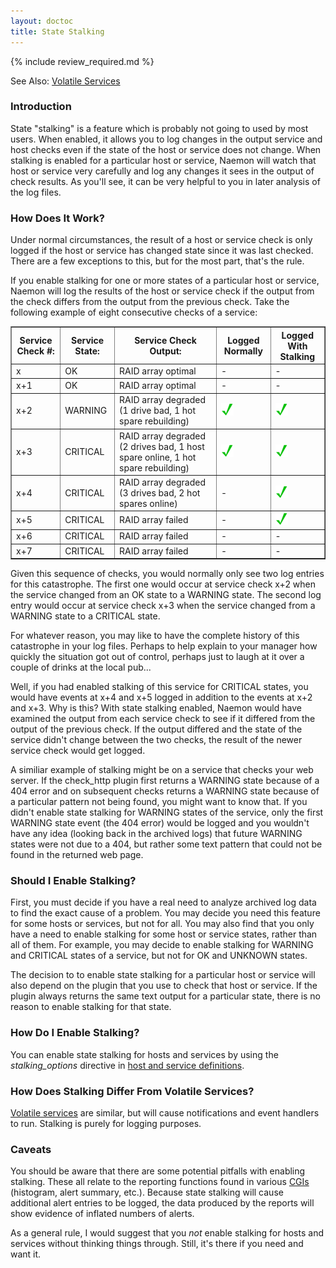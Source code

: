 ```yaml
---
layout: doctoc
title: State Stalking
---
```


{% include review_required.md %}

<span class="glyphicon glyphicon-arrow-right"></span> See Also: <a href="volatileservices.html">Volatile Services</a>

### Introduction

State "stalking" is a feature which is probably not going to used by most users.  When enabled, it allows you to log changes in the output service and host checks even if the state of the host or service does not change.  When stalking is enabled for a particular host or service, Naemon will watch that host or service very carefully and log any changes it sees in the output of check results.  As you'll see, it can be very helpful to you in later analysis of the log files.

### How Does It Work?

Under normal circumstances, the result of a host or service check is only logged if the host or service has changed state since it was last checked.  There are a few exceptions to this, but for the most part, that's the rule.

If you enable stalking for one or more states of a particular host or service, Naemon will log the results of the host or service check if the output from the check differs from the output from the previous check.  Take the following example of eight consecutive checks of a service:

<table border="1" class="Default">
<tr><th>Service Check #:</th><th>Service State:</th><th>Service Check Output:</th><th>Logged Normally</th><th>Logged With Stalking</th></tr>
<tr><td>x</td><td>OK</td><td>RAID array optimal</td><td>-</td><td>-</td></tr>
<tr><td>x+1</td><td>OK</td><td>RAID array optimal</td><td>-</td><td>-</td></tr>
<tr><td>x+2</td><td>WARNING</td><td>RAID array degraded (1 drive bad, 1 hot spare rebuilding)</td><td><img src="/images/checkmark.png" alt="Yes"></td><td><img src="/images/checkmark.png" alt="Yes"></td></tr>
<tr><td>x+3</td><td>CRITICAL</td><td>RAID array degraded (2 drives bad, 1 host spare online, 1 hot spare rebuilding)</td><td><img src="/images/checkmark.png" alt="Yes"></td><td><img src="/images/checkmark.png" alt="Yes"></td></tr>
<tr><td>x+4</td><td>CRITICAL</td><td>RAID array degraded (3 drives bad, 2 hot spares online)</td><td>-</td><td><img src="/images/checkmark.png" alt="Yes"></td></tr>
<tr><td>x+5</td><td>CRITICAL</td><td>RAID array failed</td><td>-</td><td><img src="/images/checkmark.png" alt="Yes"></td></tr>
<tr><td>x+6</td><td>CRITICAL</td><td>RAID array failed</td><td>-</td><td>-</td></tr>
<tr><td>x+7</td><td>CRITICAL</td><td>RAID array failed</td><td>-</td><td>-</td></tr>
</table>

Given this sequence of checks, you would normally only see two log entries for this catastrophe.  The first one would occur at service check x+2 when the service changed from an OK state to a WARNING state.  The second log entry would occur at service check x+3 when the service changed from a WARNING state to a CRITICAL state.

For whatever reason, you may like to have the complete history of this catastrophe in your log files.  Perhaps to help explain to your manager how quickly the situation got out of control, perhaps just to laugh at it over a couple of drinks at the local pub...

Well, if you had enabled stalking of this service for CRITICAL states, you would have events at x+4 and x+5 logged in addition to the events at x+2 and x+3.  Why is this?  With state stalking enabled, Naemon would have examined the output from each service check to see if it differed from the output of the previous check.  If the output differed and the state of the service didn't change between the two checks, the result of the newer service check would get logged.

A similiar example of stalking might be on a service that checks your web server.  If the check_http plugin first returns a WARNING state because of a 404 error and on subsequent checks returns a WARNING state because of a particular pattern not being found, you might want to know that.  If you didn't enable state stalking for WARNING states of the service, only the first WARNING state event (the 404 error) would be logged and you wouldn't have any idea (looking back in the archived logs) that future WARNING states were not due to a 404, but rather some text pattern that could not be found in the returned web page.

### Should I Enable Stalking?

First, you must decide if you have a real need to analyze archived log data to find the exact cause of a problem.  You may decide you need this feature for some hosts or services, but not for all.  You may also find that you only have a need to enable stalking for some host or service states, rather than all of them.  For example, you may decide to enable stalking for WARNING and CRITICAL states of a service, but not for OK and UNKNOWN states.

The decision to to enable state stalking for a particular host or service will also depend on the plugin that you use to check that host or service.  If the plugin always returns the same text output for a particular state, there is no reason to enable stalking for that state.

### How Do I Enable Stalking?

You can enable state stalking for hosts and services by using the <i>stalking_options</i> directive in <a href="configobject.html">host and service definitions</a>.

### How Does Stalking Differ From Volatile Services?

<a href="volatileservices.html">Volatile services</a> are similar, but will cause notifications and event handlers to run. Stalking is purely for logging purposes.

### Caveats

You should be aware that there are some potential pitfalls with enabling stalking.  These all relate to the reporting functions found in various <a href="cgis.html">CGIs</a> (histogram, alert summary, etc.).  Because state stalking will cause additional alert entries to be logged, the data produced by the reports will show evidence of inflated numbers of alerts.

As a general rule, I would suggest that you <i>not</i> enable stalking for hosts and services without thinking things through.  Still, it's there if you need and want it.
